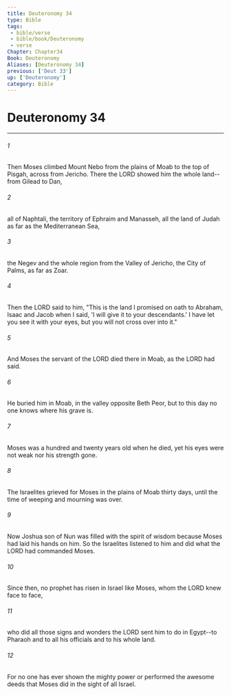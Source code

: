 ```yaml
---
title: Deuteronomy 34
type: Bible
tags:
 - bible/verse
 - bible/book/Deuteronomy
 - verse
Chapter: Chapter34
Book: Deuteronomy
Aliases: [Deuteronomy 34]
previous: ['Deut 33']
up: ['Deuteronomy']
category: Bible
---
```

# Deuteronomy 34

***


###### 1 
Then Moses climbed Mount Nebo from the plains of Moab to the top of Pisgah, across from Jericho. There the LORD showed him the whole land--from Gilead to Dan, 

###### 2 
all of Naphtali, the territory of Ephraim and Manasseh, all the land of Judah as far as the Mediterranean Sea, 

###### 3 
the Negev and the whole region from the Valley of Jericho, the City of Palms, as far as Zoar. 

###### 4 
Then the LORD said to him, "This is the land I promised on oath to Abraham, Isaac and Jacob when I said, 'I will give it to your descendants.' I have let you see it with your eyes, but you will not cross over into it." 

###### 5 
And Moses the servant of the LORD died there in Moab, as the LORD had said. 

###### 6 
He buried him in Moab, in the valley opposite Beth Peor, but to this day no one knows where his grave is. 

###### 7 
Moses was a hundred and twenty years old when he died, yet his eyes were not weak nor his strength gone. 

###### 8 
The Israelites grieved for Moses in the plains of Moab thirty days, until the time of weeping and mourning was over. 

###### 9 
Now Joshua son of Nun was filled with the spirit of wisdom because Moses had laid his hands on him. So the Israelites listened to him and did what the LORD had commanded Moses. 

###### 10 
Since then, no prophet has risen in Israel like Moses, whom the LORD knew face to face, 

###### 11 
who did all those signs and wonders the LORD sent him to do in Egypt--to Pharaoh and to all his officials and to his whole land. 

###### 12 
For no one has ever shown the mighty power or performed the awesome deeds that Moses did in the sight of all Israel. 
